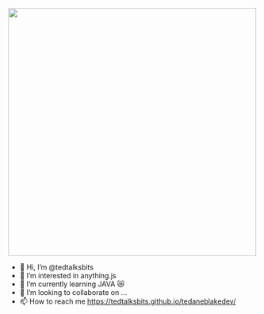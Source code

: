 <img src="https://cdn.weasyl.com/static/media/de/1d/b6/de1db62c0e11555b82312db6e3d3fc040cd6e972e04719403d3458e9aa16c739.gif" height="500" />

- 👋 Hi, I’m @tedtalksbits
- 👀 I’m interested in anything.js
- 🌱 I’m currently learning JAVA 😿
- 💞️ I’m looking to collaborate on ...
- 📫 How to reach me https://tedtalksbits.github.io/tedaneblakedev/

<!---
tedtalksbits/tedtalksbits is a ✨ special ✨ repository because its `README.md` (this file) appears on your GitHub profile.
You can click the Preview link to take a look at your changes.
--->
